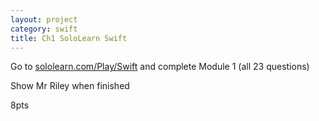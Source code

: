 ```yaml
---
layout: project
category: swift
title: Ch1 SoloLearn Swift
---
```


Go to [sololearn.com/Play/Swift](https://www.sololearn.com/Play/Swift) and complete Module 1 (all 23 questions)

Show Mr Riley when finished

8pts

